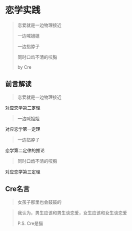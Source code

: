 # 恋学实践

> 恋爱就是一边物理接近
>
> 一边喊姐姐
>
> 一边掐脖子
>
> 同时口齿不清的咬胸
> 
> by Cre

## 前言解读

> 恋爱就是一边物理接近

对应恋学第二定理

> 一边喊姐姐

对应恋学第一定理

> 一边掐脖子

恋学第二定律的推论

> 同时口齿不清的咬胸

对应恋学第三定理

## Cre名言

> 女孩子那里也会鼓鼓的

> 我认为，男生应该和男生谈恋爱，女生应该和女生谈恋爱
>
> P.S. Cre是猫
